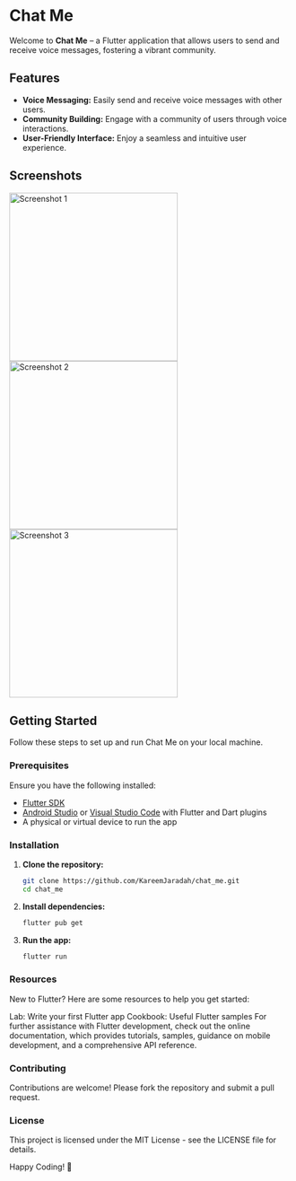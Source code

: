 # Chat Me

Welcome to **Chat Me** – a Flutter application that allows users to send and receive voice messages, fostering a vibrant community.

## Features

- **Voice Messaging:** Easily send and receive voice messages with other users.
- **Community Building:** Engage with a community of users through voice interactions.
- **User-Friendly Interface:** Enjoy a seamless and intuitive user experience.

## Screenshots

<img src="https://github.com/KareemJaradah/CHAT-ME/assets/90826550/152f69e0-b531-41cc-9c4c-15146230eb28" alt="Screenshot 1" width="300">
<img src="https://github.com/KareemJaradah/CHAT-ME/assets/90826550/b0721ed1-be69-40ec-aa59-0a618a113db0" alt="Screenshot 2" width="300">
<img src="https://github.com/KareemJaradah/CHAT-ME/assets/90826550/ce43b2b0-abb7-4f6f-af75-13878d7b6c9f" alt="Screenshot 3" width="300">



## Getting Started

Follow these steps to set up and run Chat Me on your local machine.

### Prerequisites

Ensure you have the following installed:

- [Flutter SDK](https://flutter.dev/docs/get-started/install)
- [Android Studio](https://developer.android.com/studio) or [Visual Studio Code](https://code.visualstudio.com/) with Flutter and Dart plugins
- A physical or virtual device to run the app

### Installation

1. **Clone the repository:**
   ```bash
   git clone https://github.com/KareemJaradah/chat_me.git
   cd chat_me
   
2. **Install dependencies:**
   ```bash
   flutter pub get

3. **Run the app:**

   ```bash
   flutter run

### Resources

New to Flutter? Here are some resources to help you get started:

Lab: Write your first Flutter app
Cookbook: Useful Flutter samples
For further assistance with Flutter development, check out the online documentation, which provides tutorials, samples, guidance on mobile development, and a comprehensive API reference.

### Contributing

Contributions are welcome! Please fork the repository and submit a pull request.

### License

This project is licensed under the MIT License - see the LICENSE file for details.

Happy Coding! 🎉
   
